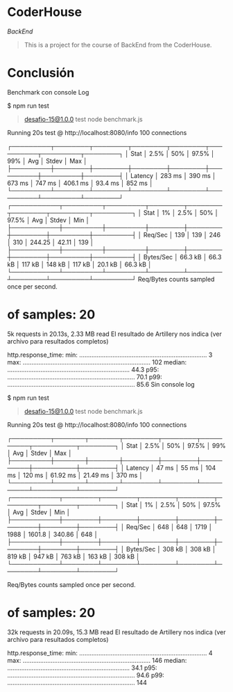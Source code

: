# CoderHouse

*BackEnd*


> This is a project for the course of BackEnd from the CoderHouse.


# Conclusión 

Benchmark con console Log

$ npm run test

> desafio-15@1.0.0 test
> node benchmark.js

Running 20s test @ http://localhost:8080/info
100 connections

┌─────────┬────────┬────────┬────────┬────────┬──────────┬─────────┬────────┐
│ Stat    │ 2.5%   │ 50%    │ 97.5%  │ 99%    │ Avg      │ Stdev   │ Max    │
├─────────┼────────┼────────┼────────┼────────┼──────────┼─────────┼────────┤
│ Latency │ 283 ms │ 390 ms │ 673 ms │ 747 ms │ 406.1 ms │ 93.4 ms │ 852 ms │
└─────────┴────────┴────────┴────────┴────────┴──────────┴─────────┴────────┘
┌───────────┬─────────┬─────────┬────────┬────────┬────────┬─────────┬─────────┐
│ Stat      │ 1%      │ 2.5%    │ 50%    │ 97.5%  │ Avg    │ Stdev   │ Min     │
├───────────┼─────────┼─────────┼────────┼────────┼────────┼─────────┼─────────┤
│ Req/Sec   │ 139     │ 139     │ 246    │ 310    │ 244.25 │ 42.11   │ 139     │
├───────────┼─────────┼─────────┼────────┼────────┼────────┼─────────┼─────────┤
│ Bytes/Sec │ 66.3 kB │ 66.3 kB │ 117 kB │ 148 kB │ 117 kB │ 20.1 kB │ 66.3 kB │
└───────────┴─────────┴─────────┴────────┴────────┴────────┴─────────┴─────────┘
Req/Bytes counts sampled once per second.
# of samples: 20

5k requests in 20.13s, 2.33 MB read
El resultado de Artillery nos indica (ver archivo para resultados completos)

http.response_time:
  min: ......................................................................... 3
  max: ......................................................................... 102
  median: ...................................................................... 44.3
  p95: ......................................................................... 70.1
  p99: ......................................................................... 85.6
Sin console log

$ npm run test

> desafio-15@1.0.0 test
> node benchmark.js

Running 20s test @ http://localhost:8080/info
100 connections


┌─────────┬───────┬───────┬────────┬────────┬──────────┬──────────┬────────┐
│ Stat    │ 2.5%  │ 50%   │ 97.5%  │ 99%    │ Avg      │ Stdev    │ Max    │
├─────────┼───────┼───────┼────────┼────────┼──────────┼──────────┼────────┤
│ Latency │ 47 ms │ 55 ms │ 104 ms │ 120 ms │ 61.92 ms │ 21.49 ms │ 370 ms │
└─────────┴───────┴───────┴────────┴────────┴──────────┴──────────┴────────┘
┌───────────┬────────┬────────┬────────┬────────┬────────┬────────┬────────┐
│ Stat      │ 1%     │ 2.5%   │ 50%    │ 97.5%  │ Avg    │ Stdev  │ Min    │
├───────────┼────────┼────────┼────────┼────────┼────────┼────────┼────────┤
│ Req/Sec   │ 648    │ 648    │ 1719   │ 1988   │ 1601.8 │ 340.86 │ 648    │
├───────────┼────────┼────────┼────────┼────────┼────────┼────────┼────────┤
│ Bytes/Sec │ 308 kB │ 308 kB │ 819 kB │ 947 kB │ 763 kB │ 163 kB │ 308 kB │
└───────────┴────────┴────────┴────────┴────────┴────────┴────────┴────────┘

Req/Bytes counts sampled once per second.
# of samples: 20

32k requests in 20.09s, 15.3 MB read
El resultado de Artillery nos indica (ver archivo para resultados completos)

http.response_time:
  min: ......................................................................... 4
  max: ......................................................................... 146
  median: ...................................................................... 34.1
  p95: ......................................................................... 94.6
  p99: ......................................................................... 144